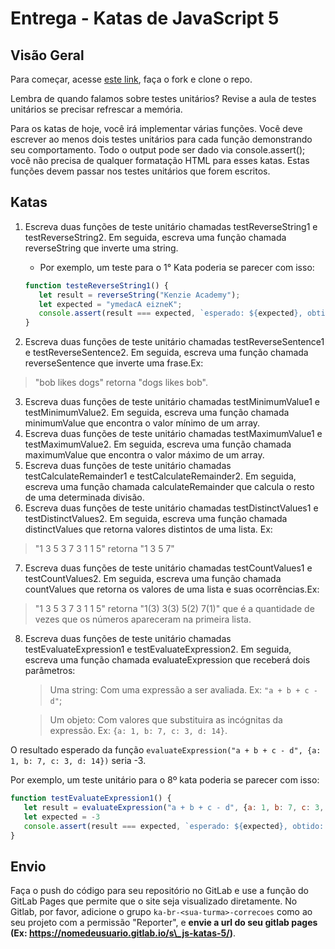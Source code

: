 # Entrega - Katas de JavaScript 5

## Visão Geral

Para começar, acesse [este link](https://gitlab.com/kenzie-academy-brasil/se/fe/getting-started-with-javascript/s_js-katas-5), faça o fork e clone o repo.

Lembra de quando falamos sobre testes unitários? Revise a aula de testes unitários se precisar refrescar a memória.

Para os katas de hoje, você irá implementar várias funções. Você deve escrever ao menos dois testes unitários para cada função demonstrando seu comportamento. Todo o output pode ser dado via console.assert(); você não precisa de qualquer formatação HTML para esses katas. Estas funções devem passar nos testes unitários que forem escritos.

## Katas

1. Escreva duas funções de teste unitário chamadas testReverseString1 e testReverseString2. Em seguida, escreva uma função chamada reverseString que inverte uma string.
   - Por exemplo, um teste para o 1° Kata poderia se parecer com isso:

   ```js
   function testeReverseString1() {
      let result = reverseString("Kenzie Academy");
      let expected = "ymedacA eizneK";
      console.assert(result === expected, `esperado: ${expected}, obtido: ${result}`)
   }
   ```
2. Escreva duas funções de teste unitário chamadas testReverseSentence1 e testReverseSentence2. Em seguida, escreva uma função chamada reverseSentence que inverte uma frase.Ex:   
>"bob likes dogs" retorna "dogs likes bob".

3. Escreva duas funções de teste unitário chamadas testMinimumValue1 e testMinimumValue2. Em seguida, escreva uma função chamada minimumValue que encontra o valor mínimo de um array.
4. Escreva duas funções de teste unitário chamadas testMaximumValue1 e testMaximumValue2. Em seguida, escreva uma função chamada maximumValue que encontra o valor máximo de um array.
5. Escreva duas funções de teste unitário chamadas testCalculateRemainder1 e testCalculateRemainder2. Em seguida, escreva uma função chamada calculateRemainder que calcula o resto de uma determinada divisão.
6. Escreva duas funções de teste unitário chamadas testDistinctValues1 e testDistinctValues2. Em seguida, escreva uma função chamada distinctValues que retorna valores distintos de uma lista. Ex: 
>"1 3 5 3 7 3 1 1 5" retorna "1 3 5 7"

7. Escreva duas funções de teste unitário chamadas testCountValues1 e testCountValues2. Em seguida, escreva uma função chamada countValues que retorna os valores de uma lista e suas ocorrências.Ex:   
>"1 3 5 3 7 3 1 1 5" retorna "1(3) 3(3) 5(2) 7(1)" que é a quantidade de vezes que os números apareceram na primeira lista.

8. Escreva duas funções de teste unitário chamadas testEvaluateExpression1 e testEvaluateExpression2. Em seguida, escreva uma função chamada evaluateExpression que receberá dois parâmetros:
   >Uma string: Com uma expressão a ser avaliada. Ex: `"a + b + c - d"`;
   
   >Um objeto: Com valores que substituira as incógnitas da expressão. Ex: `{a: 1, b: 7, c: 3, d: 14}`.

O resultado esperado da função `evaluateExpression("a + b + c - d", {a: 1, b: 7, c: 3, d: 14})` seria -3.

Por exemplo, um teste unitário para o 8º kata poderia se parecer com isso:

```js
function testEvaluateExpression1() {
   let result = evaluateExpression("a + b + c - d", {a: 1, b: 7, c: 3, d: 14});
   let expected = -3
   console.assert(result === expected, `esperado: ${expected}, obtido: ${result}`)
}
```

## Envio

Faça o push do código para seu repositório no GitLab e use a função do GitLab Pages que permite que o site seja visualizado diretamente. No Gitlab, por favor, adicione o grupo `ka-br-<sua-turma>-correcoes` como ao seu projeto com a permissão "Reporter", e **envie a url do seu gitlab pages (Ex: https://nomedeusuario.gitlab.io/s\_js-katas-5/)**.

